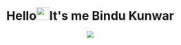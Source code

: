 <h1 align="center">Hello<img src="https://raw.githubusercontent.com/MartinHeinz/MartinHeinz/master/wave.gif" width="30px">It's me Bindu Kunwar</h1>
  <div id="header" align="center">
   <img align="center" src="https://t4.ftcdn.net/jpg/04/41/39/45/360_F_441394586_J5gGPwW5f2QPO54nsXHWDA5lHz1YZ5YQ.jpg"
  </div>

 <div id="header" align="Left">
 
